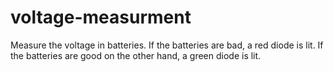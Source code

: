 # voltage-measurment
Measure the voltage in batteries. If the batteries are bad, a red diode is lit. If the batteries are good on the other hand, a green diode is lit.
